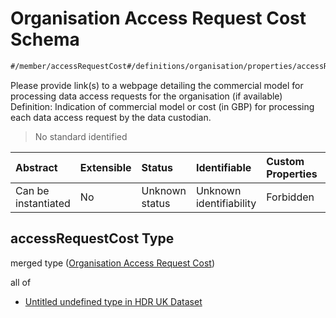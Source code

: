 # Organisation Access Request Cost Schema

```txt
#/member/accessRequestCost#/definitions/organisation/properties/accessRequestCost
```

Please provide link(s) to a webpage detailing the commercial model for processing data access requests for the organisation (if available) Definition: Indication of commercial model or cost (in GBP) for processing each data access request by the data custodian.

> No standard identified

| Abstract            | Extensible | Status         | Identifiable            | Custom Properties | Additional Properties | Access Restrictions | Defined In                                                                                        |
| :------------------ | :--------- | :------------- | :---------------------- | :---------------- | :-------------------- | :------------------ | :------------------------------------------------------------------------------------------------ |
| Can be instantiated | No         | Unknown status | Unknown identifiability | Forbidden         | Allowed               | none                | [dataset.schema.json*](../../../schema/dataset/latest/dataset.schema.json "open original schema") |

## accessRequestCost Type

merged type ([Organisation Access Request Cost](dataset-definitions-organisation-metadata-properties-organisation-access-request-cost.md))

all of

*   [Untitled undefined type in HDR UK Dataset](dataset-definitions-organisation-metadata-properties-organisation-access-request-cost-allof-0.md "check type definition")
